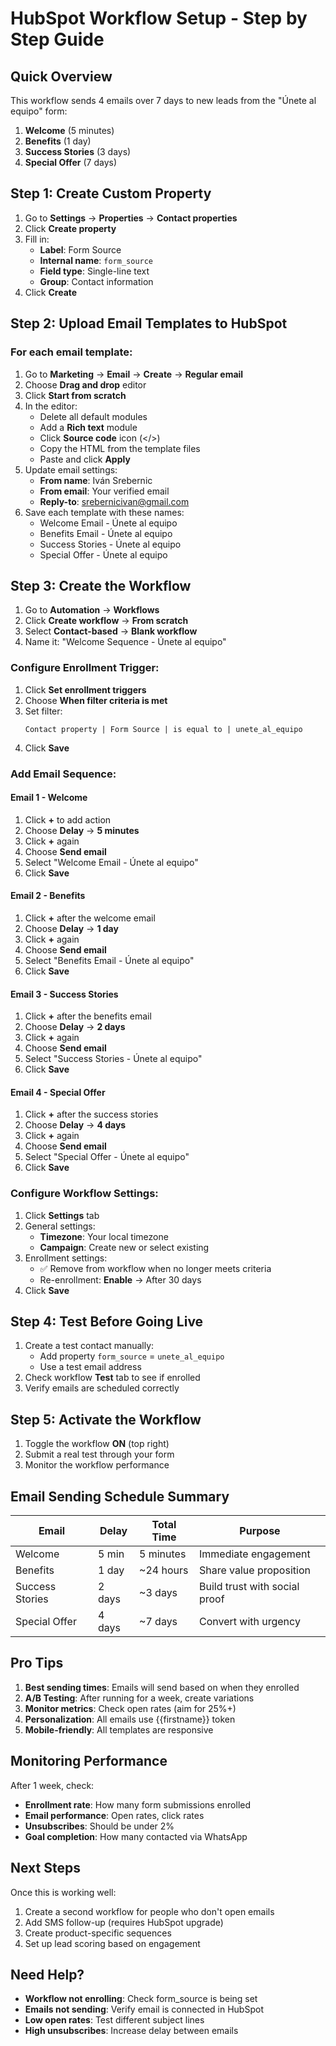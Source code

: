 # HubSpot Workflow Setup - Step by Step Guide

## Quick Overview
This workflow sends 4 emails over 7 days to new leads from the "Únete al equipo" form:
1. **Welcome** (5 minutes)
2. **Benefits** (1 day)
3. **Success Stories** (3 days)
4. **Special Offer** (7 days)

## Step 1: Create Custom Property

1. Go to **Settings** → **Properties** → **Contact properties**
2. Click **Create property**
3. Fill in:
   - **Label**: Form Source
   - **Internal name**: `form_source`
   - **Field type**: Single-line text
   - **Group**: Contact information
4. Click **Create**

## Step 2: Upload Email Templates to HubSpot

### For each email template:

1. Go to **Marketing** → **Email** → **Create** → **Regular email**
2. Choose **Drag and drop** editor
3. Click **Start from scratch**
4. In the editor:
   - Delete all default modules
   - Add a **Rich text** module
   - Click **Source code** icon (</>)
   - Copy the HTML from the template files
   - Paste and click **Apply**
5. Update email settings:
   - **From name**: Iván Srebernic
   - **From email**: Your verified email
   - **Reply-to**: srebernicivan@gmail.com
6. Save each template with these names:
   - Welcome Email - Únete al equipo
   - Benefits Email - Únete al equipo
   - Success Stories - Únete al equipo
   - Special Offer - Únete al equipo

## Step 3: Create the Workflow

1. Go to **Automation** → **Workflows**
2. Click **Create workflow** → **From scratch**
3. Select **Contact-based** → **Blank workflow**
4. Name it: "Welcome Sequence - Únete al equipo"

### Configure Enrollment Trigger:

1. Click **Set enrollment triggers**
2. Choose **When filter criteria is met**
3. Set filter:
   ```
   Contact property | Form Source | is equal to | unete_al_equipo
   ```
4. Click **Save**

### Add Email Sequence:

#### Email 1 - Welcome
1. Click **+** to add action
2. Choose **Delay** → **5 minutes**
3. Click **+** again
4. Choose **Send email**
5. Select "Welcome Email - Únete al equipo"
6. Click **Save**

#### Email 2 - Benefits
1. Click **+** after the welcome email
2. Choose **Delay** → **1 day**
3. Click **+** again
4. Choose **Send email**
5. Select "Benefits Email - Únete al equipo"
6. Click **Save**

#### Email 3 - Success Stories
1. Click **+** after the benefits email
2. Choose **Delay** → **2 days**
3. Click **+** again
4. Choose **Send email**
5. Select "Success Stories - Únete al equipo"
6. Click **Save**

#### Email 4 - Special Offer
1. Click **+** after the success stories
2. Choose **Delay** → **4 days**
3. Click **+** again
4. Choose **Send email**
5. Select "Special Offer - Únete al equipo"
6. Click **Save**

### Configure Workflow Settings:

1. Click **Settings** tab
2. General settings:
   - **Timezone**: Your local timezone
   - **Campaign**: Create new or select existing
3. Enrollment settings:
   - ✅ Remove from workflow when no longer meets criteria
   - Re-enrollment: **Enable** → After 30 days
4. Click **Save**

## Step 4: Test Before Going Live

1. Create a test contact manually:
   - Add property `form_source` = `unete_al_equipo`
   - Use a test email address
2. Check workflow **Test** tab to see if enrolled
3. Verify emails are scheduled correctly

## Step 5: Activate the Workflow

1. Toggle the workflow **ON** (top right)
2. Submit a real test through your form
3. Monitor the workflow performance

## Email Sending Schedule Summary

| Email | Delay | Total Time | Purpose |
|-------|-------|------------|---------|
| Welcome | 5 min | 5 minutes | Immediate engagement |
| Benefits | 1 day | ~24 hours | Share value proposition |
| Success Stories | 2 days | ~3 days | Build trust with social proof |
| Special Offer | 4 days | ~7 days | Convert with urgency |

## Pro Tips

1. **Best sending times**: Emails will send based on when they enrolled
2. **A/B Testing**: After running for a week, create variations
3. **Monitor metrics**: Check open rates (aim for 25%+)
4. **Personalization**: All emails use {{firstname}} token
5. **Mobile-friendly**: All templates are responsive

## Monitoring Performance

After 1 week, check:
- **Enrollment rate**: How many form submissions enrolled
- **Email performance**: Open rates, click rates
- **Unsubscribes**: Should be under 2%
- **Goal completion**: How many contacted via WhatsApp

## Next Steps

Once this is working well:
1. Create a second workflow for people who don't open emails
2. Add SMS follow-up (requires HubSpot upgrade)
3. Create product-specific sequences
4. Set up lead scoring based on engagement

## Need Help?

- **Workflow not enrolling**: Check form_source is being set
- **Emails not sending**: Verify email is connected in HubSpot
- **Low open rates**: Test different subject lines
- **High unsubscribes**: Increase delay between emails